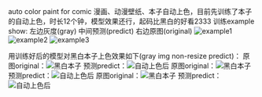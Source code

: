 auto color paint for comic
漫画、动漫壁纸、本子自动上色，目前先训练了本子的自动上色，时长12个钟，模型效果还行，起码比黑白的好看2333
训练example show:
左边灰度(gray) 中间预测(predict) 右边原图(original)
![example1](/images/1.PNG)
![example2](/images/2.PNG)
![example3](/images/3.PNG)

用训练好后的模型对黑白本子上色效果如下(gray img non-resize predict)：
原图original：![黑白本子](/images/1.jpg)
预测predict：![自动上色后](/images/combine_1.jpg)
原图original：![黑白本子](/images/5.jpg)
预测predict：![自动上色后](/images/combine_5.jpg)
原图original：![黑白本子](/images/9.jpg)
预测predict：![自动上色后](/images/combine_9.jpg)
